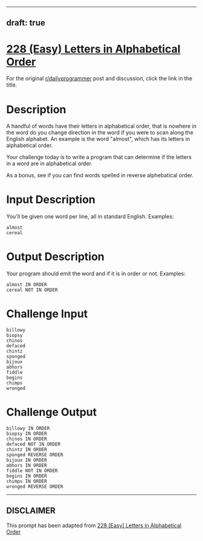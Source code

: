 ---
draft: true
----

# [228 (Easy) Letters in Alphabetical Order](https://www.reddit.com/r/dailyprogrammer/comments/3h9pde/20150817_challenge_228_easy_letters_in/)

For the original [r/dailyprogrammer](https://www.reddit.com/r/dailyprogrammer/) post and discussion, click the link in the title.

# Description
A handful of words have their letters in alphabetical order, that is nowhere in the word do you change direction in the word if you were to scan along the English alphabet. An example is the word "almost", which has its letters in alphabetical order.

Your challenge today is to write a program that can determine if the letters in a word are in alphabetical order.

As a bonus, see if you can find words spelled in reverse alphebatical order. 

# Input Description
You'll be given one word per line, all in standard English. Examples:


```
almost
cereal
```
# Output Description
Your program should emit the word and if it is in order or not. Examples:


```
almost IN ORDER
cereal NOT IN ORDER
```
# Challenge Input

```
billowy
biopsy
chinos
defaced
chintz
sponged
bijoux
abhors
fiddle
begins
chimps
wronged
```
# Challenge Output

```
billowy IN ORDER
biopsy IN ORDER
chinos IN ORDER
defaced NOT IN ORDER
chintz IN ORDER
sponged REVERSE ORDER 
bijoux IN ORDER
abhors IN ORDER
fiddle NOT IN ORDER
begins IN ORDER
chimps IN ORDER
wronged REVERSE ORDER
```

----
## **DISCLAIMER**
This prompt has been adapted from [228 [Easy] Letters in Alphabetical Order](https://www.reddit.com/r/dailyprogrammer/comments/3h9pde/20150817_challenge_228_easy_letters_in/
)
